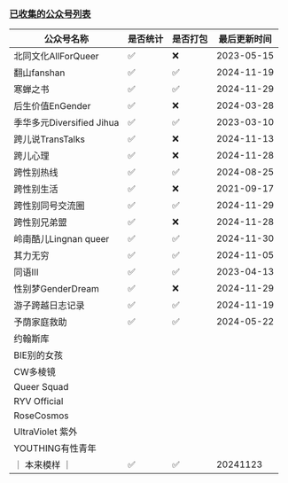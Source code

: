 ### [已收集的公众号列表](https://github.com/project-polymorph/WOA-Backup/blob/main/list.md)

|公众号名称|是否统计|是否打包|最后更新时间|
|-|-|-|-|
|北同文化AllForQueer|✅|❌|2023-05-15|
|翻山fanshan|✅|✅|2024-11-19|
|寒蝉之书|✅|✅|2024-11-29|
|后生价值EnGender|✅|❌|2024-03-28|
|季华多元Diversified Jihua|✅|✅|2023-03-10|
|跨儿说TransTalks|✅|❌|2024-11-13|
|跨儿心理|✅|❌|2024-11-28|
|跨性别热线|✅|✅|2024-08-25|
|跨性别生活|✅|❌|2021-09-17|
|跨性别同号交流圈|✅|✅|2024-11-29|
|跨性别兄弟盟|✅|❌|2024-11-28|
|岭南酷儿Lingnan queer|✅|✅|2024-11-30|
|其力无穷|✅|✅|2024-11-05|
|同语III|✅|✅|2023-04-13|
|性别梦GenderDream|✅|❌|2024-11-29|
|游子跨越日志记录|✅|✅|2024-11-19|
|予荫家庭救助|✅|✅|2024-05-22|
|约翰斯库||||
|BIE别的女孩||||
|CW多棱镜||||
|Queer Squad||||
|RYV Official||||
|RoseCosmos||||
|UltraViolet 紫外||||
|YOUTHING有性青年||||
|｜ 本来模样 ｜|✅|✅|20241123|
